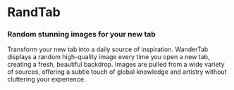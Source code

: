 # RandTab

### Random stunning images for your new tab

Transform your new tab into a daily source of inspiration. WanderTab displays a random high-quality image every time you open a new tab, creating a fresh, beautiful backdrop. Images are pulled from a wide variety of sources, offering a subtle touch of global knowledge and artistry without cluttering your experience.
